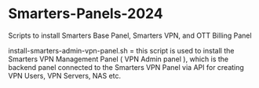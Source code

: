 # Smarters-Panels-2024
Scripts to install Smarters Base Panel, Smarters VPN, and OTT Billing Panel

install-smarters-admin-vpn-panel.sh = this script is used to install the Smarters VPN Management Panel ( VPN Admin panel ), which is the backend panel connected to the Smarters VPN Panel via API for creating VPN Users, VPN Servers, NAS etc. 
